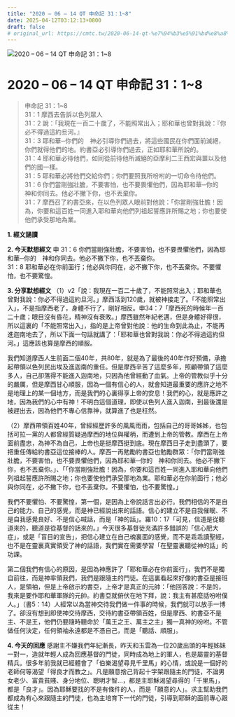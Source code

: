 ```yaml
---
title: "2020 – 06 – 14 QT 申命記 31：1~8"
date: 2025-04-12T03:12:13+0800
draft: false
# original_url: https://cmtc.tw/2020-06-14-qt-%e7%94%b3%e5%91%bd%e8%a8%98-31%ef%bc%9a18
---
```


![2020 – 06 – 14 QT 申命記 31：1\~8](/images/qt.jpg   "2020 – 06 – 14 QT 申命記 31：1\~8")

# 2020 – 06 – 14 QT 申命記 31：1\~8

> 申命記 31：1\~8  
> 31：1 摩西去告訴以色列眾人  
> 31：2 說：「我現在一百二十歲了，不能照常出入；耶和華也曾對我說：『你必不得過這約旦河。』  
> 31：3 耶和華─你們的　神必引導你們過去，將這些國民在你們面前滅絕，你們就得他們的地。約書亞必引導你們過去，正如耶和華所說的。  
> 31：4 耶和華必待他們，如同從前待他所滅絕的亞摩利二王西宏與噩以及他們的國一樣。  
> 31：5 耶和華必將他們交給你們；你們要照我所吩咐的一切命令待他們。  
> 31：6 你們當剛強壯膽，不要害怕，也不要畏懼他們，因為耶和華─你的　神和你同去。他必不撇下你，也不丟棄你。  
> 31：7 摩西召了約書亞來，在以色列眾人眼前對他說：「你當剛強壯膽！因為，你要和這百姓一同進入耶和華向他們列祖起誓應許所賜之地；你也要使他們承受那地為業。

**1. 經文誦讀**

**2.  今天默想經文**
申 31：6 你們當剛強壯膽，不要害怕，也不要畏懼他們，因為耶和華─你的　神和你同去。他必不撇下你，也不丟棄你。  
31：8 耶和華必在你前面行；他必與你同在，必不撇下你，也不丟棄你。不要懼怕，也不要驚惶。

**3. 分享默想經文**
（1）v2「說：我現在一百二十歲了，不能照常出入；耶和華也曾對我說：你必不得過這約旦河。」摩西活到120歲，就被神接走了。「不能照常出入」，不是指摩西老了，身體不行了，剛好相反。申34：7「摩西死的時候年一百二十歲；眼目沒有昏花，精神沒有衰敗。」摩西雖然年紀老邁，但是身體好得很，所以這裏的「不能照常出入」，指的是上帝曾對他說：他的生命到此為止，不能再進迦南地去了，所以下面一句話就講了：「耶和華也曾對我說：你必不得過這約但河。」這應該也算是摩西的順服。

我們知道摩西人生前面二個40年，共80年，就是為了最後的40年作好預備，承擔起帶領以色列民出埃及進迦南的重任。但是摩西辛苦了這麼多年，照顧帶領了這麼多人，自己卻落得不能進入迦南地，只因為他曾經動了血氣。上帝的管教似乎十分的嚴厲，但是摩西甘心順服，因為一個有信心的人，就會知道最重要的應許之地不是地理上的某一個地方，而是我們的心裏得享上帝的安息！我們的心，就是應許之地，因為我們的心中有神！不明白這個道理，即使以色列人進入迦南，到最後還是被趕出去，因為他們不專心信靠神，就算進了也是枉然。

（2）摩西帶領百姓40年，曾經經歷許多的風風雨雨，包括自己的哥哥姊姊，也包括可拉一黨的人都曾經質疑過摩西的地位與權柄，而遭到上帝的管教。摩西在上帝面前盡忠，為神不為自己，上帝也是挺摩西挺到底。現在摩西日子走到盡頭了，要把重任傳給約書亞這位接棒的人。摩西一再勉勵約書亞也勉勵群眾：「你們當剛強壯膽，不要害怕，也不要畏懼他們，因為耶和華─你的　神和你同去。他必不撇下你，也不丟棄你。」、「「你當剛強壯膽！因為，你要和這百姓一同進入耶和華向他們列祖起誓應許所賜之地；你也要使他們承受那地為業。耶和華必在你前面行；他必與你同在，必不撇下你，也不丟棄你。不要懼怕，也不要驚惶。」

我們不要懼怕、不要驚惶，第一個，是因為上帝說話言出必行。我們相信的不是自己的能力、自己的感覺，而是神已經說出來的話語。信心的建立不是自我催眠、不是自我感覺良好、不是信心喊話，而是「神的話」。羅10：17「可見，信道是從聽道來的，聽道是從基督的話來的。」今天很多基督徒充滿許多錯誤的「信心肥大症」，或是「盲目的宣告」，把信心建立在自己魂裏面的感覺，而不是乖乖讀聖經，也不是在靈裏真實領受了神的話語，我們實在需要學習「在聖靈裏聽從神的話」的功課。

第二個我們有信心的原因，是因為神應許了「耶和華必在你前面行」，我們不是獨自前往，而是神率領我們，我們是跟隨主的門徒。在這裏看起來好像約書亞是接班人，是領袖，但是上帝啟示約書亞，上帝才是真正的元帥：「他回答說：不是的，我來是要作耶和華軍隊的元帥。約書亞就俯伏在地下拜，說：我主有甚麼話吩咐僕人。」（書5：14）人經常以為當神交待我們做一件事的時候，我們就可以放手一博了。卻沒有想到即使神交待摩西，交待約書亞帶領百姓，但是摩西、約書亞不是主、不是王，他們仍要隨時聽命於「萬王之王、萬主之主」獨一真神的吩咐。不管做任何決定，任何領袖永遠都是不憑自己，而是「聽話、順服」。

**4. 今天的回應**
感謝主不嫌我們年紀漸長，昨天和玉雲為一位20歲出頭的年輕姊妹一對一，造就年輕人成為回應基督的門徒，同時成為地上的軍人，也是屬靈的基督精兵。很多年前我就已經體會了「伯樂渴望尋見千里馬」的心情，或說是一個好的老師何等渴望「得良才而教之」。凡是願意捨己背起十字架跟隨主的門徒，不論男女老少、富貴貧賤、身分地位、聰明才智…，都是主耶穌渴望尋得的「千里馬」，都是「良才」。因為耶穌要找的不是有條件的人，而是「願意的人」。求主幫助我們都成為有心來跟隨主的門徒，也為主培育下一代的門徒，引導到耶穌的面前專心跟從主！
